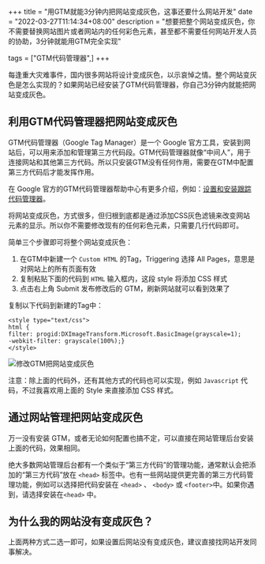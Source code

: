 +++
title = "用GTM就能3分钟内把网站变成灰色，这事还要什么网站开发"
date = "2022-03-27T11:14:34+08:00"
description = "想要把整个网站变成灰色，你不需要替换网站图片或者网站内的任何彩色元素，甚至都不需要任何网站开发人员的协助，3分钟就能用GTM完全实现"

tags = ["GTM代码管理器",]
+++

每逢重大灾难事件，国内很多网站将设计变成灰色，以示哀悼之情。整个网站变灰色是怎么实现的？如果网站已经安装了GTM代码管理器，你自己3分钟内就能把网站变成灰色。
<!--more-->

## 利用GTM代码管理器把网站变成灰色

GTM代码管理器（Google Tag Manager）是一个 Google 官方工具，安装到网站后，可以用来添加和管理第三方代码段。GTM代码管理器就像“中间人”，用于连接网站和其他第三方代码。所以只安装GTM没有任何作用，需要在GTM中配置第三方代码后才能发挥作用。

在 Google 官方的GTM代码管理器帮助中心有更多介绍，例如：[设置和安装跟踪代码管理器](https://support.google.com/tagmanager/answer/6103696?hl=zh-Hans)。

将网站变成灰色，方式很多，但归根到底都是通过添加CSS灰色滤镜来改变网站元素的显示。所以你不需要修改现有的任何彩色元素，只需要几行代码即可。

简单三个步骤即可将整个网站变成灰色：
1. 在GTM中新建一个 `Custom HTML` 的Tag，Triggering 选择 All Pages，意思是对网站上的所有页面有效
2. 复制粘贴下面的代码到 `HTML` 输入框内，这段 style 将添加 CSS 样式
3. 点击右上角 Submit 发布修改后的 GTM，刷新网站就可以看到效果了

复制以下代码到新建的Tag中：
```
<style type="text/css">
html {
filter: progid:DXImageTransform.Microsoft.BasicImage(grayscale=1);
-webkit-filter: grayscale(100%);}
</style>
```

![修改GTM把网站变成灰色](/images/2022/0327-修改GTM把网站变成灰色.png)

注意：除上面的代码外，还有其他方式的代码也可以实现，例如 `Javascript` 代码，不过我喜欢用上面的 Style 来直接添加 CSS 样式。

## 通过网站管理把网站变成灰色

万一没有安装 GTM，或者无论如何配置也搞不定，可以直接在网站管理后台安装上面的代码，效果相同。

绝大多数网站管理后台都有一个类似于“第三方代码”的管理功能，通常默认会把添加的“第三方代码”放在 `<head>` 标签中。也有一些网站提供更完善的第三方代码管理功能，例如可以选择把代码安装在 `<head>` 、 `<body>` 或 `<footer>`中。如果你遇到，请选择安装在`<head>` 中。

## 为什么我的网站没有变成灰色？

上面两种方式二选一即可，如果设置后网站没有变成灰色，建议直接找网站开发同事解决。